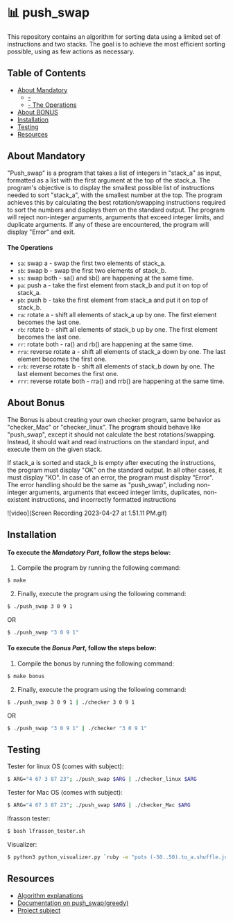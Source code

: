# 📊 push_swap

This repository contains an algorithm for sorting data using a limited set of instructions and two stacks. The goal is to achieve the most efficient sorting possible, using as few actions as necessary. 

## Table of Contents

- [About Mandatory](#About-Mandatory)
	- [- ](#)
	- [- The Operations](#The-Operations)
- [About BONUS](#About-Bonus)
- [Installation](#Installation)
- [Testing](#Testing)
- [Resources](#Resources)

## About Mandatory 
"Push_swap" is a program that takes a list of integers in "stack_a" as input, formatted as a list with the first argument at the top of the stack_a. The program's objective is to display the smallest possible list of instructions needed to sort "stack_a", with the smallest number at the top. The program achieves this by calculating the best rotation/swapping instructions required to sort the numbers and displays them on the standard output. The program will reject non-integer arguments, arguments that exceed integer limits, and duplicate arguments. If any of these are encountered, the program will display "Error" and exit.


#### The Operations

- `sa`: swap a - swap the first two elements of stack_a.
- `sb`: swap b - swap the first two elements of stack_b.
- `ss`: swap both - sa() and sb() are happening at the same time.
- `pa`: push a - take the first element from stack_b and put it on top of stack_a.
- `pb`: push b - take the first element from stack_a and put it on top of stack_b.
- `ra`: rotate a - shift all elements of stack_a up by one. The first element becomes the last one.
- `rb`: rotate b - shift all elements of stack_b up by one. The first element becomes the last one.
- `rr`: rotate both - ra() and rb() are happening at the same time.
- `rra`: reverse rotate a - shift all elements of stack_a down by one. The last element becomes the first one.
- `rrb`: reverse rotate b - shift all elements of stack_b down by one. The last element becomes the first one.
- `rrr`: reverse rotate both - rra() and rrb() are happening at the same time.

## About Bonus

The Bonus is about creating your own checker program, same behavior as "checker_Mac" or "checker_linux". The program should behave like "push_swap", except it should not calculate the best rotations/swapping. Instead, it should wait and read instructions on the standard input, and execute them on the given stack.

If stack_a is sorted and stack_b is empty after executing the instructions, the program must display "OK" on the standard output. In all other cases, it must display "KO". In case of an error, the program must display "Error". The error handling should be the same as "push_swap", including non-integer arguments, arguments that exceed integer limits, duplicates, non-existent instructions, and incorrectly formatted instructions

![video](Screen Recording 2023-04-27 at 1.51.11 PM.gif)

## Installation

#### To execute the *Mandatory Part*, follow the steps below:

1. Compile the program by running the following command:
```bash
$ make
```
2. Finally, execute the program using the following command: 
```bash
$ ./push_swap 3 0 9 1
```
OR 
```bash
$ ./push_swap "3 0 9 1"
```


#### To execute the *Bonus Part*, follow the steps below:

1. Compile the bonus by running the following command:
```bash
$ make bonus
```
2. Finally, execute the program using the following command: 
```bash
$ ./push_swap 3 0 9 1 | ./checker 3 0 9 1
```
OR 
```bash
$ ./push_swap "3 0 9 1" | ./checker "3 0 9 1"
```

## Testing

Tester for linux OS (comes with subject):
```bash
$ ARG="4 67 3 87 23"; ./push_swap $ARG | ./checker_linux $ARG
```
Tester for Mac OS (comes with subject):
```bash
$ ARG="4 67 3 87 23"; ./push_swap $ARG | ./checker_Mac $ARG
```

lfrasson tester:
```bash
$ bash lfrasson_tester.sh
```

Visualizer:
```bash
$ python3 python_visualizer.py `ruby -e "puts (-50..50).to_a.shuffle.join(' ')"`
```

## Resources

- [Algorithm explanations](https://www.programiz.com/dsa/quick-sort)
- [Documentation on push_swap(greedy)](https://velog.io/@yecn/42seoul-%EC%8A%A4%ED%83%9D-2%EA%B0%9C%EB%A1%9C-%EC%A0%95%EB%A0%AC%ED%95%98%EA%B8%B0pushswap)
- [Project subject](https://cdn.intra.42.fr/pdf/pdf/73983/en.subject.pdf)
